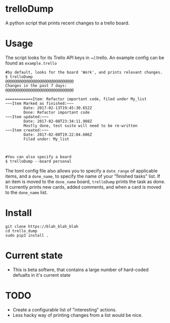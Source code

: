 # trelloDump
A python script that prints recent changes to a trello board.

# Usage
The script looks for its Trello API keys in ~/.trello. An example config can be found as `example.trello`
```
#by default, looks for the board 'Work', and prints relevant changes.
$ trelloDump
@@@@@@@@@@@@@@@@@@@@@@@@@@@@@@
Changes in the past 7 days:
@@@@@@@@@@@@@@@@@@@@@@@@@@@@@@

============Item: Refactor important code, filed under My_list
~~~Item Marked as finished:~~~
		Date: 2017-02-13T19:45:30.652Z
		Done: Refactor important code
~~~Item updated:~~~
		Date: 2017-02-08T23:34:11.908Z
		Mostly done, test suite will need to be re-written
~~~Item created:~~~
		Date: 2017-02-08T19:22:04.606Z
		Filed under: My_list



#You can also specify a board
$ trelloDump --board personal
```
The toml config file also allows you to specify a `date_range` of applicable items, and a `done_name`, to specify the name of your "finished tasks" list.
If an item is moved to the `done_name` board, `trelloDump` prints the task as done.
It currently prints new cards, added comments, and when a card is moved to the `done_name` list.
# Install
```
git clone https://blah_blah_blah
cd trello_dump
sudo pip3 install .
```

# Current state
- This is beta softwre, that contains a large number of hard-coded defualts in it's current state

# TODO
- Create a configurable list of "interesting" actions.
- Less hacky way of printing changes from a list would be nice.
